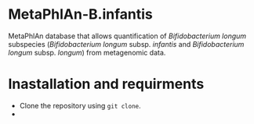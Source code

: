 # MetaPhlAn-B.infantis
MetaPhlAn database that allows quantification of _Bifidobacterium longum_ subspecies (_Bifidobacterium longum_ subsp. _infantis_ and _Bifidobacterium longum_ subsp. _longum_) from metagenomic data. 

# Inastallation and requirments
* Clone the repository using `git clone`.
* 
